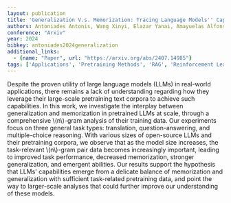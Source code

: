```yaml
---
layout: publication
title: 'Generalization V.s. Memorization: Tracing Language Models'' Capabilities Back To Pretraining Data'
authors: Antoniades Antonis, Wang Xinyi, Elazar Yanai, Amayuelas Alfonso, Albalak Alon, Zhang Kexun, Wang William Yang
conference: "Arxiv"
year: 2024
bibkey: antoniades2024generalization
additional_links:
  - {name: "Paper", url: "https://arxiv.org/abs/2407.14985"}
tags: ['Applications', 'Pretraining Methods', 'RAG', 'Reinforcement Learning', 'Training Techniques']
---
```

Despite the proven utility of large language models (LLMs) in real-world
applications, there remains a lack of understanding regarding how they leverage
their large-scale pretraining text corpora to achieve such capabilities. In
this work, we investigate the interplay between generalization and memorization
in pretrained LLMs at scale, through a comprehensive \\(n\\)-gram analysis of their
training data. Our experiments focus on three general task types: translation,
question-answering, and multiple-choice reasoning. With various sizes of
open-source LLMs and their pretraining corpora, we observe that as the model
size increases, the task-relevant \\(n\\)-gram pair data becomes increasingly
important, leading to improved task performance, decreased memorization,
stronger generalization, and emergent abilities. Our results support the
hypothesis that LLMs' capabilities emerge from a delicate balance of
memorization and generalization with sufficient task-related pretraining data,
and point the way to larger-scale analyses that could further improve our
understanding of these models.
